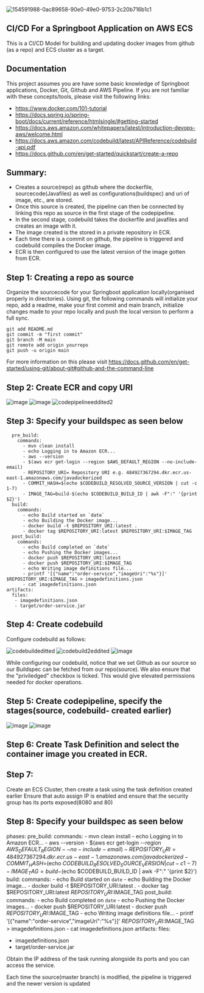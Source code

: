 ![154591988-0ac89658-90e0-49e0-9753-2c20b716b1c1](https://user-images.githubusercontent.com/97601366/155172472-c02083b0-b956-4013-bacb-5cbfea62bf35.png)

## CI/CD For a Springboot Application on AWS ECS 

This is a CI/CD Model for building and updating docker images from github (as a repo) and ECS cluster as a target.

## Documentation

This project assumes you are have some basic knowledge of Springboot applications, Docker, Git, Github and AWS Pipeline.
If you are not familiar with these concepts/tools, please visit the following links:
* https://www.docker.com/101-tutorial
* https://docs.spring.io/spring-boot/docs/current/reference/htmlsingle/#getting-started
* https://docs.aws.amazon.com/whitepapers/latest/introduction-devops-aws/welcome.html
* https://docs.aws.amazon.com/codebuild/latest/APIReference/codebuild-api.pdf
* https://docs.github.com/en/get-started/quickstart/create-a-repo

## Summary:
* Creates a source(repo) as github where the dockerfile, sourcecode(Javafiles) as well as configurations(buildspec) and uri of image, etc., are stored.
* Once this source is created, the pipeline can then be connected by linking this repo as source in the first stage of the codepipeline.
* In the second stage, codebuild takes the dockerfile and javafiles and creates an image with it.
* The image created is the stored in a private repository in ECR.
* Each time there is a commit on github, the pipeline is triggered and codebuild compiles the Docker image.
* ECR is then configured to use the latest version of the image gotten from ECR.

## Step 1: Creating a repo as source

Organize the sourcecode for your Springboot application locally(organised properly in directories).
Using git, the following commands will initialize your repo, add a readme, make your first commit and main branch, initialize changes made to your repo locally and push the local version to perform a full sync.

```git init 
git add README.md
git commit -m "first commit"
git branch -M main
git remote add origin yourrepo
git push -u origin main
```
For more information on this please visit
https://docs.github.com/en/get-started/using-git/about-git#github-and-the-command-line

## Step 2: Create ECR and copy URI

![image](https://user-images.githubusercontent.com/97601366/155216588-0e458725-95ab-47f3-9cc6-7227b4635fca.png)
![image](https://user-images.githubusercontent.com/97601366/155216789-5ab620de-3b89-4f4d-95c5-61e8e024f525.png)
![codepipelineeddited2](https://user-images.githubusercontent.com/97601366/155222729-41baa1f1-358b-436b-bd01-ce310f04283c.png)

## Step 3: Specify your buildspec as seen below

```phases:
  pre_build:
    commands:
      - mvn clean install
      - echo Logging in to Amazon ECR...
      - aws --version
      - $(aws ecr get-login --region $AWS_DEFAULT_REGION --no-include-email)
      - REPOSITORY_URI= Repository URI e.g. 484927367294.dkr.ecr.us-east-1.amazonaws.com/javadockerized 
      - COMMIT_HASH=$(echo $CODEBUILD_RESOLVED_SOURCE_VERSION | cut -c 1-7)
      - IMAGE_TAG=build-$(echo $CODEBUILD_BUILD_ID | awk -F":" '{print $2}')
  build:
    commands:
      - echo Build started on `date`
      - echo Building the Docker image...
      - docker build -t $REPOSITORY_URI:latest .
      - docker tag $REPOSITORY_URI:latest $REPOSITORY_URI:$IMAGE_TAG
  post_build:
    commands:
      - echo Build completed on `date`
      - echo Pushing the Docker images...
      - docker push $REPOSITORY_URI:latest
      - docker push $REPOSITORY_URI:$IMAGE_TAG
      - echo Writing image definitions file...
      - printf '[{"name":"order-service","imageUri":"%s"}]' $REPOSITORY_URI:$IMAGE_TAG > imagedefinitions.json
      - cat imagedefinitions.json
artifacts:
  files:
   - imagedefinitions.json
   - target/order-service.jar
   ```

## Step 4: Create codebuild 

Configure codebuild as follows:

![codebuildeditted](https://user-images.githubusercontent.com/97601366/155218149-32cbe413-c55a-49e5-8e81-bafa1fa1f1a8.png)
![codebuild2eddited](https://user-images.githubusercontent.com/97601366/155219066-d3315295-9111-498f-888b-c362f38aae76.png)
![image](https://user-images.githubusercontent.com/97601366/155219234-516f173c-93f1-432f-bc9e-10a15fe86fd0.png)


While configuring our codebuild, notice that we set Github as our source so our Buildspec can be fetched from our repo(source). We also ensure that the "priviledged" checkbox is ticked. This would give elevated permissions needed for docker operations.


## Step 5: Create codepipeline, specify the stages(source, codebuild- created earlier)

![image](https://user-images.githubusercontent.com/97601366/155223172-5aab2c7b-c043-4477-a092-d38ab36304db.png)
![image](https://user-images.githubusercontent.com/97601366/155223007-3be1c0a9-17c1-4af5-9bd4-e877df1593d3.png)



## Step 6: Create Task Definition and select the container image you created in ECR.

## Step 7:
Create an ECS Cluster, then create a task using the task definition created earlier
Ensure that auto assign IP is enabled and ensure that the security group has its ports exposed(8080 and 80)


## Step 8: Specify your buildspec as seen below


phases:
  pre_build:
    commands:
      - mvn clean install
      - echo Logging in to Amazon ECR...
      - aws --version
      - $(aws ecr get-login --region $AWS_DEFAULT_REGION --no-include-email)
      - REPOSITORY_URI=484927367294.dkr.ecr.us-east-1.amazonaws.com/javadockerized
      - COMMIT_HASH=$(echo $CODEBUILD_RESOLVED_SOURCE_VERSION | cut -c 1-7)
      - IMAGE_TAG=build-$(echo $CODEBUILD_BUILD_ID | awk -F":" '{print $2}')
  build:
    commands:
      - echo Build started on `date`
      - echo Building the Docker image...
      - docker build -t $REPOSITORY_URI:latest .
      - docker tag $REPOSITORY_URI:latest $REPOSITORY_URI:$IMAGE_TAG
  post_build:
    commands:
      - echo Build completed on `date`
      - echo Pushing the Docker images...
      - docker push $REPOSITORY_URI:latest
      - docker push $REPOSITORY_URI:$IMAGE_TAG
      - echo Writing image definitions file...
      - printf '[{"name":"order-service","imageUri":"%s"}]' $REPOSITORY_URI:$IMAGE_TAG > imagedefinitions.json
      - cat imagedefinitions.json
artifacts:
  files:
   - imagedefinitions.json
   - target/order-service.jar



Obtain the IP address of the task running alongside its ports and you can access the service.

Each time the source(master branch) is modified, the pipeline is triggered and the newer version is updated




